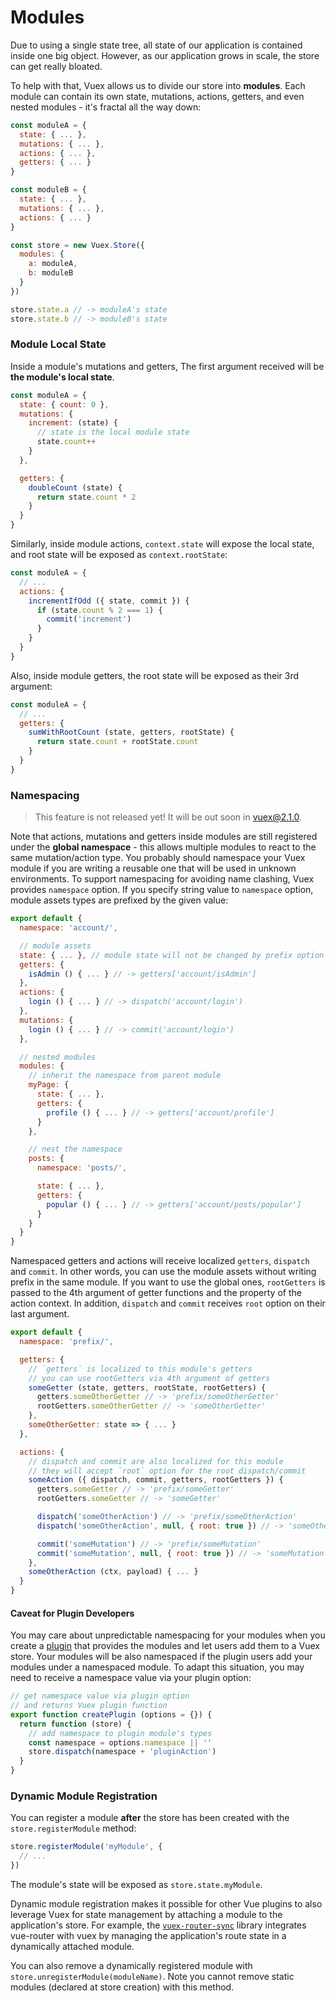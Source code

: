 # Modules

Due to using a single state tree, all state of our application is contained inside one big object. However, as our application grows in scale, the store can get really bloated.

To help with that, Vuex allows us to divide our store into **modules**. Each module can contain its own state, mutations, actions, getters, and even nested modules - it's fractal all the way down:

``` js
const moduleA = {
  state: { ... },
  mutations: { ... },
  actions: { ... },
  getters: { ... }
}

const moduleB = {
  state: { ... },
  mutations: { ... },
  actions: { ... }
}

const store = new Vuex.Store({
  modules: {
    a: moduleA,
    b: moduleB
  }
})

store.state.a // -> moduleA's state
store.state.b // -> moduleB's state
```

### Module Local State

Inside a module's mutations and getters, The first argument received will be **the module's local state**.

``` js
const moduleA = {
  state: { count: 0 },
  mutations: {
    increment: (state) {
      // state is the local module state
      state.count++
    }
  },

  getters: {
    doubleCount (state) {
      return state.count * 2
    }
  }
}
```

Similarly, inside module actions, `context.state` will expose the local state, and root state will be exposed as `context.rootState`:

``` js
const moduleA = {
  // ...
  actions: {
    incrementIfOdd ({ state, commit }) {
      if (state.count % 2 === 1) {
        commit('increment')
      }
    }
  }
}
```

Also, inside module getters, the root state will be exposed as their 3rd argument:

``` js
const moduleA = {
  // ...
  getters: {
    sumWithRootCount (state, getters, rootState) {
      return state.count + rootState.count
    }
  }
}
```

### Namespacing

> This feature is not released yet! It will be out soon in vuex@2.1.0.

Note that actions, mutations and getters inside modules are still registered under the **global namespace** - this allows multiple modules to react to the same mutation/action type. You probably should namespace your Vuex module if you are writing a reusable one that will be used in unknown environments. To support namespacing for avoiding name clashing, Vuex provides `namespace` option. If you specify string value to `namespace` option, module assets types are prefixed by the given value:

``` js
export default {
  namespace: 'account/',

  // module assets
  state: { ... }, // module state will not be changed by prefix option
  getters: {
    isAdmin () { ... } // -> getters['account/isAdmin']
  },
  actions: {
    login () { ... } // -> dispatch('account/login')
  },
  mutations: {
    login () { ... } // -> commit('account/login')
  },

  // nested modules
  modules: {
    // inherit the namespace from parent module
    myPage: {
      state: { ... },
      getters: {
        profile () { ... } // -> getters['account/profile']
      }
    },

    // nest the namespace
    posts: {
      namespace: 'posts/',

      state: { ... },
      getters: {
        popular () { ... } // -> getters['account/posts/popular']
      }
    }
  }
}
```

Namespaced getters and actions will receive localized `getters`, `dispatch` and `commit`. In other words, you can use the module assets without writing prefix in the same module. If you want to use the global ones, `rootGetters` is passed to the 4th argument of getter functions and the property of the action context. In addition, `dispatch` and `commit` receives `root` option on their last argument.

``` js
export default {
  namespace: 'prefix/',

  getters: {
    // `getters` is localized to this module's getters
    // you can use rootGetters via 4th argument of getters
    someGetter (state, getters, rootState, rootGetters) {
      getters.someOtherGetter // -> 'prefix/someOtherGetter'
      rootGetters.someOtherGetter // -> 'someOtherGetter'
    },
    someOtherGetter: state => { ... }
  },

  actions: {
    // dispatch and commit are also localized for this module
    // they will accept `root` option for the root dispatch/commit
    someAction ({ dispatch, commit, getters, rootGetters }) {
      getters.someGetter // -> 'prefix/someGetter'
      rootGetters.someGetter // -> 'someGetter'

      dispatch('someOtherAction') // -> 'prefix/someOtherAction'
      dispatch('someOtherAction', null, { root: true }) // -> 'someOtherAction'

      commit('someMutation') // -> 'prefix/someMutation'
      commit('someMutation', null, { root: true }) // -> 'someMutation'
    },
    someOtherAction (ctx, payload) { ... }
  }
}
```

#### Caveat for Plugin Developers

You may care about unpredictable namespacing for your modules when you create a [plugin](plugins.md) that provides the modules and let users add them to a Vuex store. Your modules will be also namespaced if the plugin users add your modules under a namespaced module. To adapt this situation, you may need to receive a namespace value via your plugin option:

``` js
// get namespace value via plugin option
// and returns Vuex plugin function
export function createPlugin (options = {}) {
  return function (store) {
    // add namespace to plugin module's types
    const namespace = options.namespace || ''
    store.dispatch(namespace + 'pluginAction')
  }
}
```

### Dynamic Module Registration

You can register a module **after** the store has been created with the `store.registerModule` method:

``` js
store.registerModule('myModule', {
  // ...
})
```

The module's state will be exposed as `store.state.myModule`.

Dynamic module registration makes it possible for other Vue plugins to also leverage Vuex for state management by attaching a module to the application's store. For example, the [`vuex-router-sync`](https://github.com/vuejs/vuex-router-sync) library integrates vue-router with vuex by managing the application's route state in a dynamically attached module.

You can also remove a dynamically registered module with `store.unregisterModule(moduleName)`. Note you cannot remove static modules (declared at store creation) with this method.
